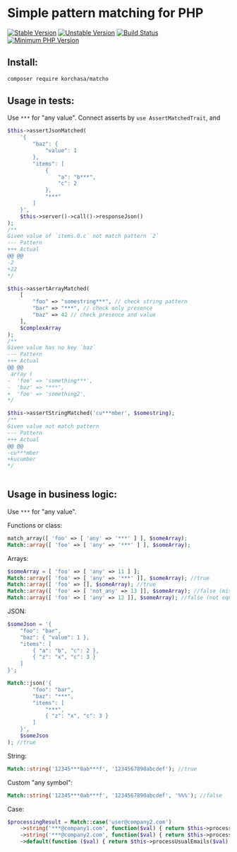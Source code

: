 # Simple pattern matching for PHP 

[![Stable Version](https://img.shields.io/packagist/v/korchasa/matcho.svg?style=flat-square)](https://packagist.org/packages/korchasa/matcho)
[![Unstable Version](https://img.shields.io/packagist/vpre/korchasa/matcho.svg?style=flat-square)](https://packagist.org/packages/korchasa/matcho)
[![Build Status](https://travis-ci.org/korchasa/matcho.svg?style=flat-square)](https://travis-ci.org/korchasa/matcho)
[![Minimum PHP Version](https://img.shields.io/badge/php-%3E%3D%207.0-8892BF.svg?style=flat-square)](https://php.net/)

## Install:
```bash
composer require korchasa/matcho
```

## Usage in tests:

Use ```***``` for "any value". Connect asserts by ```use AssertMatchedTrait```, and

```php
$this->assertJsonMatched(
    '{
        "baz": {
            "value": 1
        },
        "items": [
            { 
                "a": "b***",
                "c": 2
            },
            "***"  
        ]
    }',
    $this->server()->call()->responseJson()
);
/**
Given value of `items.0.c` not match pattern `2`
--- Pattern
+++ Actual
@@ @@
-2
+22
*/

$this->assertArrayMatched(
    [
        "foo" => "somestring***", // check string pattern
        "bar" => "***", // check only presence
        "baz" => 42 // check presence and value
    ],
    $complexArray
);
/**
Given value has no key `baz`
--- Pattern
+++ Actual
@@ @@
 array (
-  'foo' => 'something***',
-  'baz' => "***",
+  'foo' => 'something2',
*/

$this->assertStringMatched('cu***mber', $somestring);
/**
Given value not match pattern
--- Pattern
+++ Actual
@@ @@
-cu***mber
+kucumber
*/
   
```

## Usage in business logic:

Use ```***``` for "any value".

Functions or class:
```php
match_array([ 'foo' => [ 'any' => '***' ] ], $someArray); 
Match::array([ 'foo' => [ 'any' => '***' ] ], $someArray);
```

Arrays:
```php
$someArray = [ 'foo' => [ 'any' => 11 ] ];
Match::array([ 'foo' => [ 'any' => '***' ]], $someArray); //true
Match::array([ 'foo' => [], $someArray); //true
Match::array([ 'foo' => [ 'not_any' => 13 ]], $someArray); //false (missed key foo.not_any)
Match::array([ 'foo' => [ 'any' => 12 ]], $someArray); //false (not equals values foo.any)
```

JSON:
```php
$someJson = '{
    "foo": "bar",
    "baz": { "value": 1 },
    "items": [
        { "a": "b", "c": 2 },
        { "z": "x", "c": 3 }    
    ]
}';

Match::json('{
        "foo": "bar",
        "baz": "***",
        "items": [
            "***",
            { "z": "x", "c": 3 }    
        ]
    }',
    $someJson
); //true
```

String:
```php
Match::string('12345***0ab***f', '1234567890abcdef'); //true          
```

Custom "any symbol":
```php
Match::string('12345***0ab***f', '1234567890abcdef', '%%%'); //false
```

Case:
```php
$processingResult = Match::case('user@company2.com')
    ->string('***@company1.com', function($val) { return $this->processCompany1Email($val); })
    ->string('***@company2.com', function($val) { return $this->processCompany2Email($val); })
    ->default(function ($val) { return $this->processUsualEmails($val); });
```